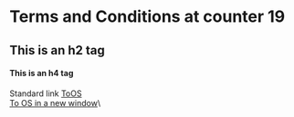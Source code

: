 # Terms and Conditions at counter 19
## This is an h2 tag
#### This is an h4 tag

Standard link [ToOS](https://www.ordnancesurvey.co.uk/)\
<a href="https://www.ordnancesurvey.co.uk/" target="_blank">To OS in a new window</a>\
